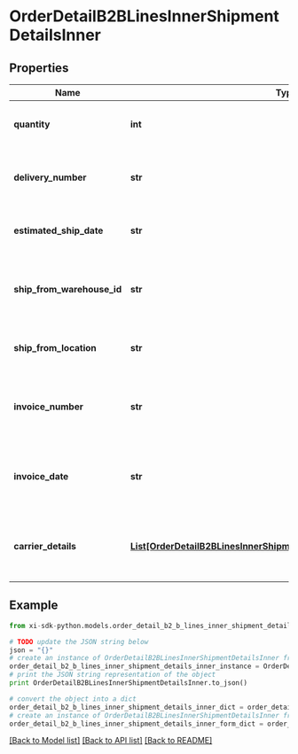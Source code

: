 # OrderDetailB2BLinesInnerShipmentDetailsInner


## Properties

Name | Type | Description | Notes
------------ | ------------- | ------------- | -------------
**quantity** | **int** | The quantity shipped of the line item. | [optional] 
**delivery_number** | **str** | The actual date of delivery of the line item. | [optional] 
**estimated_ship_date** | **str** | The date the line item is expected to be shipped. | [optional] 
**ship_from_warehouse_id** | **str** | The ID of the warehouse the product will ship from. | [optional] 
**ship_from_location** | **str** | The city and state the line item ships from. | [optional] 
**invoice_number** | **str** | The Ingram Micro invoice number for the line item. | [optional] 
**invoice_date** | **str** | The date the IngramMicro invoice was created for the line item. | [optional] 
**carrier_details** | [**List[OrderDetailB2BLinesInnerShipmentDetailsInnerCarrierDetailsInner]**](OrderDetailB2BLinesInnerShipmentDetailsInnerCarrierDetailsInner.md) | The shipment carrier details for the line item. | [optional] 

## Example

```python
from xi-sdk-python.models.order_detail_b2_b_lines_inner_shipment_details_inner import OrderDetailB2BLinesInnerShipmentDetailsInner

# TODO update the JSON string below
json = "{}"
# create an instance of OrderDetailB2BLinesInnerShipmentDetailsInner from a JSON string
order_detail_b2_b_lines_inner_shipment_details_inner_instance = OrderDetailB2BLinesInnerShipmentDetailsInner.from_json(json)
# print the JSON string representation of the object
print OrderDetailB2BLinesInnerShipmentDetailsInner.to_json()

# convert the object into a dict
order_detail_b2_b_lines_inner_shipment_details_inner_dict = order_detail_b2_b_lines_inner_shipment_details_inner_instance.to_dict()
# create an instance of OrderDetailB2BLinesInnerShipmentDetailsInner from a dict
order_detail_b2_b_lines_inner_shipment_details_inner_form_dict = order_detail_b2_b_lines_inner_shipment_details_inner.from_dict(order_detail_b2_b_lines_inner_shipment_details_inner_dict)
```
[[Back to Model list]](../README.md#documentation-for-models) [[Back to API list]](../README.md#documentation-for-api-endpoints) [[Back to README]](../README.md)


